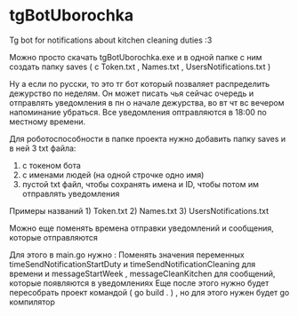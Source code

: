 # tgBotUborochka
Tg bot for notifications about kitchen cleaning duties :3

Можно просто скачать tgBotUborochka.exe и в одной папке с ним создать папку saves ( с Token.txt , Names.txt , UsersNotifications.txt )

Ну а если по русски, то это тг бот который позваляет распределить дежурство по неделям. Он может писать чья сейчас очередь и отправлять уведомления в пн о начале дежурства, во вт чт вс вечером напоминание убраться.
Все уведомления оптравляются в 18:00 по местному времени.

Для роботоспособности в папке проекта нужно добавить папку saves и в ней 3 txt файла:
  1) с токеном бота 
  2) c именами людей (на одной строчке одно имя) 
  3) пустой txt файл, чтобы сохранять имена и ID, чтобы потом им отправлять уведомления

Примеры названий 1) Token.txt 2) Names.txt 3) UsersNotifications.txt

Можно еще поменять времена отправки уведомлений и сообщения, которые отправляются

Для этого в main.go нужно : 
    Поменять значения переменных timeSendNotificationStartDuty и timeSendNotificationСleaning для времени 
    и messageStartWeek , messageCleanKitchen для сообщений, которые появляются в уведомлениях
Еще после этого нужно будет пересобрать проект командой ( go build . ) , но для этого нужен будет go компилятор